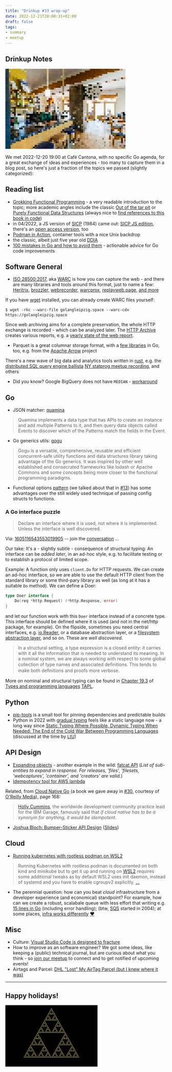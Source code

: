 ```yaml
---
title: "Drinkup #33 wrap-up"
date: 2022-12-21T20:00:31+02:00
draft: false
tags:
- summary
- meetup
---
```


## Drinkup Notes

![](/images/cantona_pixel.png)

We met 2022-12-20 19:00 at Café Cantona, with no specific Go agenda, for a
great exchange of ideas and experiences - too many to capture them in a blog
post, so here's just a fraction of the topics we passed (slightly categorized):

## Reading list

* [Grokking Functional Programming](https://www.manning.com/books/grokking-functional-programming) - a very readable introduction to the topic; more academic angles include the classic [Out of the tar pit](https://curtclifton.net/papers/MoseleyMarks06a.pdf) or [Purely Functional Data Structures](https://openlibrary.org/works/OL1863182W/Purely_functional_data_structures) (always nice to [find references to this book in code](https://github.com/golang/go/blob/78fc81070a853d08a71f70fa20b2093f5535e6c5/src/net/http/transport.go#L1256-L1271))
* in 04/2022, a JS version of [SICP](https://en.wikipedia.org/wiki/Structure_and_Interpretation_of_Computer_Programs) (1984) came out: [SICP JS edition](https://en.wikipedia.org/wiki/Structure_and_Interpretation_of_Computer_Programs,_JavaScript_Edition), there's an [open access version](https://sourceacademy.org/sicpjs/index), too
* [Podman in Action](https://www.manning.com/books/podman-in-action), container tools with a nice Unix backdrop
* the classic, albeit just five year old [DDIA](https://www.oreilly.com/library/view/designing-data-intensive-applications/9781491903063/)
* [100 mistakes in Go and how to avoid them](https://www.manning.com/books/100-go-mistakes-and-how-to-avoid-them) - actionable advice for Go code improvements

## Software General

* [ISO 28500:2017](http://bibnum.bnf.fr/WARC/), aka [WARC](https://web.archive.org/web/20120619151338/http://www.iwaw.net/05/kunze.pdf) is how you can capture the web - and there are many libraries and tools around this format, just to name a few: [Heritrix](https://en.wikipedia.org/wiki/Heritrix), [brozzler](https://github.com/internetarchive/brozzler), [webrecorder](https://github.com/webrecorder), [warcprox](https://github.com/internetarchive/warcprox), [replayweb.page](https://replayweb.page/), [and more](https://github.com/iipc/awesome-web-archiving)

If you have [wget](https://www.gnu.org/software/wget/) installed, you can already create WARC files yourself:

```shell
$ wget -rkc --warc-file golangleipzig.space --warc-cdx https://golangleipzig.space
```

<!--

```
Opening WARC file ‘golangleipzig.space.warc.gz’.

--2022-12-21 16:26:47--  https://golangleipzig.space/
Resolving golangleipzig.space (golangleipzig.space)... 185.199.110.153, 185.199.109.153
Connecting to golangleipzig.space (golangleipzig.space)|185.199.110.153|:443... connected.
HTTP request sent, awaiting response...

...

$ ls -hgG golangleipzig.space.*
-rw-rw-r-- 1 88K Dec 21 16:27 golangleipzig.space.cdx
-rw-rw-r-- 1 18M Dec 21 16:27 golangleipzig.space.warc.gz

$ wc -l golangleipzig.space.cdx # urls captured
352 golangleipzig.space.cdx

$ shuf -n 3 golangleipzig.space.cdx | awk '{print $1}'
https://golangleipzig.space/images/meetup_30_goodies_tile.png
https://golangleipzig.space/images/christmasxpalm01.gif
https://golangleipzig.space/tags/summary/
```

-->

Since web archiving aims for a complete preservation, the whole HTTP exchange
is recorded - which can be analyzed later. The [HTTP Archive](https://httparchive.org/) creates various reports, e.g. a
[yearly state of the web report](https://almanac.httparchive.org/en/2022/).

* Parquet is a great columnar storage format, with a [few libraries](https://pkg.go.dev/search?q=parquet) in Go, too, e.g. from the [Apache Arrow](https://github.com/apache/arrow/tree/master/go) project

There's a new wave of big data and analytics tools written in [rust](https://www.rust-lang.org/), e.g. the [distributed SQL query engine ballista](https://github.com/apache/arrow-ballista) [NY statprog meetup recording](https://www.youtube.com/watch?v=ZZHQaOap9pQ&t=397s), and others

* Did you know? Google BigQuery does not have `MEDIAN` - [workaround](https://www.pascallandau.com/bigquery-snippets/calculate-median/)

## Go

* JSON matcher: [quamina](https://github.com/timbray/quamina)

> Quamina implements a data type that has APIs to create an instance and add
> multiple Patterns to it, and then query data objects called Events to
> discover which of the Patterns match the fields in the Event.

* Go generics utils: [gogu](https://github.com/esimov/gogu)

> Gogu is a versatile, comprehensive, reusable and efficient concurrent-safe
> utility functions and data structures library taking advantage of the Go
> generics. It was inspired by other well established and consecrated
> frameworks like lodash or Apache Commons and some concepts being more closer
> to the functional programming paradigms.

* Functional options [pattern](https://github.com/tmrts/go-patterns/blob/master/idiom/functional-options.md) (we talked about that in
  [#13](https://golangleipzig.space/posts/meetup-13-wrapup/)) has some
advantages over the still widely used technique of passing config structs to
functions.

### A Go interface puzzle

> Declare an interface where it is used, not where it is implemented. Unless
> the interface is well discovered.

Via: [1605116543553019905](https://twitter.com/inancgumus/status/1605116543553019905) -- join the [conversation](https://twitter.com/embano1/status/1605173329836404738) ...

Our take: It's a - slightly subtle - consequence of structural
typing: An interface can be *added later*, in an ad-hoc style, e.g. to facilitate testing
or to establish a protocol of limited scope.

Example: A function only uses `client.Do` for HTTP requests. We can create an ad-hoc interface, so we are able to use the default HTTP client from the standard
library or some third-pary library as well (as long at it has a suitable `Do` method). We can define a Doer:

```go
type Doer interface {
    Do(req *http.Request) (*http.Response, error)
}
```

and let our function work with this `Doer` interface instead of a concrete type.
This interface should be defined where it is used (and not in the net/http
package, for example). On the flipside, sometimes you need central interfaces,
e.g. [io.Reader](https://pkg.go.dev/io#Reader), or a database abstraction
layer, or a [filesystem abstraction
layer](https://github.com/rclone/rclone/blob/5ac8cfee56b58c242c60b8fd319b8a2dd4420c9b/fs/types.go), and so on. These are *well discovered*.

> In a structural setting, a type expression is a closed entity: it carries
> with it all the information that is needed to understand its meaning. In a nominal system, we
> are always working with respect to some global collection of type names and
> associated deﬁnitions. This tends to make both deﬁnitions and proofs more
> verbose.

More on nominal and structural typing can be found in [Chapter
19.3](https://www.cis.upenn.edu/~bcpierce/tapl/contents.pdf#page=5) of [Types
and programming
languages](https://en.wikipedia.org/wiki/Types_and_Programming_Languages)
[TAPL](https://www.cis.upenn.edu/~bcpierce/tapl/).

## Python

* [pip-tools](https://github.com/jazzband/pip-tools) is a small tool for pinning dependencies and predictable builds
* Python in 2022 with [gradual typing](https://en.wikipedia.org/wiki/Gradual_typing) feels like a static language now - a long way since [Static Typing Where Possible, Dynamic Typing When Needed:
The End of the Cold War Between Programming Languages](http://web.archive.org/web/20060111181527/http://pico.vub.ac.be/~wdmeuter/RDL04/papers/Meijer.pdf) (discussed at the time by [LtU](http://lambda-the-ultimate.org/node/834))

## API Design

* [Expanding objects](https://stripe.com/docs/api/expanding_objects) - another example in the wild: [fatcat API](https://api.fatcat.wiki/v0/release/qaa7ysrn5rfbnkjec7rtrkcao4?expand=files) (*List of sub-entities to expand in response. For releases, 'files', 'filesets, 'webcaptures', 'container', and 'creators' are valid.*)
* [Idempotency tool for AWS lambda](https://awslabs.github.io/aws-lambda-powertools-python/2.4.0/utilities/idempotency/)

Related, from [Cloud Native Go](https://www.oreilly.com/library/view/cloud-native-go/9781492076322/) (a book we gave away in [#30](https://golangleipzig.space/posts/meetup-30-wrapup/), courtesy of [O'Reilly Media](https://www.oreilly.com/pub/cpc/323592)), page 168:

> [Holly Cummins](https://hollycummins.com/), the worldwide development community practice lead for the IBM
Garage, famously said that *if cloud native has to be a synonym for anything, it would be idempotent*.

* [Joshua Bloch: Bumper-Sticker API Design](https://www.infoq.com/articles/API-Design-Joshua-Bloch/) ([Slides](https://static.googleusercontent.com/media/research.google.com/en//pubs/archive/32713.pdf))


## Cloud

* [Running kubernetes with rootless podman on WSL2](https://www.salilmishra.ml/posts/k8s-podman-wsl2/)

> Running Kubernetes with rootless podman is documented on both kind and
> minikube but to get it up and running on [WSL2](https://learn.microsoft.com/en-us/windows/wsl/install) requires some additional tweaks
> as by default WSL2 uses init daemon, instead of systemd and you have to
> enable cgroupv2 explicitly. [...](https://www.salilmishra.ml/posts/k8s-podman-wsl2/)

* The perennial question: how can you beat *cloud* infrastructure from a
  developer experience (and economical) standpoint? For example, how can we create a robust, scalabale
queue with less effort that writing e.g. [15 lines in
Go](https://github.com/awsdocs/aws-doc-sdk-examples/blob/5458e2b9fd71abb916bca4ed53d8c1a894e4fe87/go/example_code/sqs/sqs_createqueues.go#L42-L59) (including error handling);
(btw, [SQS](https://aws.amazon.com/blogs/aws/aws-blog-the-first-five-years/)
started in 2004); at some places, [infra works differently](https://archive.org/details/jonah-edwards-presentation) [❤️](https://archive.org/donate/)


## Misc

* Culture: [Visual Studio Code is designed to fracture](https://ghuntley.com/fracture/)
* How to improve as an software engineer? We got some ideas, like keeping a
  (public) technical journal, but are curious about what you think - so [join
our meetup](https://www.meetup.com/Leipzig-Golang) to connect and to get
notified of upcoming events!
* Airtags and Parcel: [DHL "Lost" My AirTag Parcel (but I knew where it was)](https://www.youtube.com/watch?v=W8SER24F0U8)

----

## Happy holidays!

![](/images/sierpinski50.jpg)

